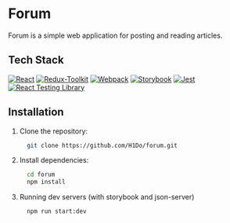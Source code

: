 # Forum

Forum is a simple web application for posting and reading articles.

## Tech Stack 

[![React](https://img.shields.io/badge/React-20232A?style=for-the-badge&logo=react&logoColor=61DAFB)](https://reactjs.org/)
[![Redux-Toolkit](https://img.shields.io/badge/Redux--Toolkit-764ABC?style=for-the-badge&logo=redux&logoColor=white)](https://redux-toolkit.js.org/)
[![Webpack](https://img.shields.io/badge/Webpack-8DD6F9?style=for-the-badge&logo=webpack&logoColor=white)](https://webpack.js.org/)
[![Storybook](https://img.shields.io/badge/Storybook-FF4785?style=for-the-badge&logo=storybook&logoColor=white)](https://storybook.js.org/)
[![Jest](https://img.shields.io/badge/Jest-C21325?style=for-the-badge&logo=jest&logoColor=white)](https://jestjs.io/)
[![React Testing Library](https://img.shields.io/badge/Testing--Library-E33332?style=for-the-badge&logo=testing-library&logoColor=white)](https://testing-library.com/docs/react-testing-library/intro/)

## Installation

1. Clone the repository: 
   ```bash
     git clone https://github.com/H1Do/forum.git
   ```
2. Install dependencies:
   ```bash
     cd forum 
     npm install
     ```
3. Running dev servers (with storybook and json-server)
   ```bash
     npm run start:dev
	 ```
